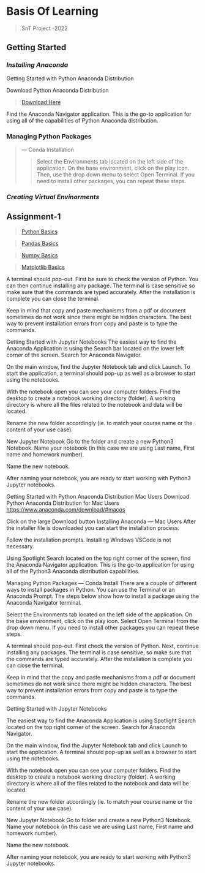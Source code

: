 # **Basis Of Learning**
>    SnT Project -2022 

## **Getting Started**
### ***Installing Anaconda***
Getting Started with Python Anaconda Distribution 

Download Python Anaconda Distribution
> [Download Here](https://www.anaconda.com/download/#windows)

 Find the Anaconda Navigator application. 
 This is the go-to application for using all of the capabilities of Python Anaconda distribution.


### Managing Python Packages

> — Conda Installation
>>Select the Environments tab located on the left side of the application.
On the base environment, click on the play icon. Then, use the drop down menu to select Open Terminal.
If you need to install other packages, you can repeat these steps.
### ***Creating Virtual Envinorments***


## **Assignment-1**

>[Python Basics](Python.ipynb)

>[Pandas Basics](Pandas.ipynb)

>[Numpy Basics](Numpy.ipynb)

>[Matplotlib Basics](Matplotlib.ipynb)





























A terminal should pop-out. First be sure to check the version of Python. You can then continue installing any package. The terminal is case sensitive so make sure that the commands are typed accurately. After the installation is complete you can close the terminal.



Keep in mind that copy and paste mechanisms from a pdf or document sometimes do not work since there might be hidden characters. The best way to prevent installation errors from copy and paste is to type the commands.

Getting Started with Jupyter Notebooks
The easiest way to find the Anaconda Application is using the Search bar located on the lower left corner of the screen. Search for Anaconda Navigator.


On the main window, find the Jupyter Notebook tab and click Launch. To start the application, a terminal should pop-up as well as a browser to start using the notebooks.


With the notebook open you can see your computer folders. Find the desktop to create a notebook working directory (folder). A working directory is where all the files related to the notebook and data will be located.


Rename the new folder accordingly (ie. to match your course name or the content of your use case).


New Jupyter Notebook
Go to the folder and create a new Python3 Notebook. Name your notebook (in this case we are using Last name, First name and homework number).


Name the new notebook.


After naming your notebook, you are ready to start working with Python3 Jupyter notebooks.


Getting Started with Python Anaconda Distribution Mac Users
Download Python Anaconda Distribution for Mac Users
https://www.anaconda.com/download/#macos

Click on the large Download button
Installing Anaconda — Mac Users
After the installer file is downloaded you can start the installation process.


Follow the installation prompts. Installing Windows VSCode is not necessary.



Using Spotlight Search located on the top right corner of the screen, find the Anaconda Navigator application. This is the go-to application for using all of the Python3 Anaconda distribution capabilities.


Managing Python Packages — Conda Install
There are a couple of different ways to install packages in Python. You can use the Terminal or an Anaconda Prompt. The steps below show how to install a package using the Anaconda Navigator terminal.

Select the Environments tab located on the left side of the application.
On the base environment, click on the play icon. Select Open Terminal from the drop down menu.
If you need to install other packages you can repeat these steps.


A terminal should pop-out. First check the version of Python. Next, continue installing any packages. The terminal is case sensitive, so make sure that the commands are typed accurately. After the installation is complete you can close the terminal.



Keep in mind that the copy and paste mechanisms from a pdf or document sometimes do not work since there might be hidden characters. The best way to prevent installation errors from copy and paste is to type the commands.

Getting Started with Jupyter Notebooks

The easiest way to find the Anaconda Application is using Spotlight Search located on the top right corner of the screen. Search for Anaconda Navigator.

On the main window, find the Jupyter Notebook tab and click Launch to start the application. A terminal should pop-up as well as a browser to start using the notebooks.


With the notebook open you can see your computer folders. Find the desktop to create a notebook working directory (folder). A working directory is where all of the files related to the notebook and data will be located.


Rename the new folder accordingly (ie. to match your course name or the content of your use case).


New Jupyter Notebook
Go to folder and create a new Python3 Notebook. Name your notebook (in this case we are using Last name, First name and homework number).


Name the new notebook.


After naming your notebook, you are ready to start working with Python3 Jupyter notebooks.                                                                    
